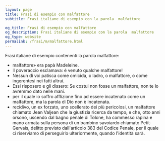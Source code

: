 ```yaml
---
layout: page
title: Frasi di esempio con malfattore 
subtitle: Frasi italiane di esempio con la parola  malfattore

og_title: Frasi di esempio con malfattore 
og_description: Frasi italiane di esempio con la parola  malfattore
og_type: website
permalink: /frasi/m/malfattore.html
---
```


Frasi italiane di esempio contenenti la parola malfattore:


- malfattore» era papà Madeleine.
- Il poveraccio esclamava: è venuto qualche malfattore!
- Nessun di voi patisca come omicida, o ladro, o malfattore, o come ingerentesi nei fatti altrui.
- Essi risposero e gli dissero: Se costui non fosse un malfattore, non te lo avremmo dato nelle mani.
- per il quale io soffro afflizione fino ad essere incatenato come un malfattore, ma la parola di Dio non è incatenata.
- recidivo, un ex forzato, uno scellerato dei più pericolosi, un malfattore chiamato Jean Valjean che la giustizia ricerca da tempo, e che, otto anni orsono, uscendo dal bagno penale di Tolone, ha commesso rapina e mano armata sulla persona di un bambino savoiardo chiamato Petit-Gervais, delitto previsto dall'articolo 383 del Codice Penale, per il quale ci riserviamo di perseguirlo ulteriormente, quando l'identità sarà.
